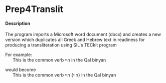# Prep4Translit
#### Description

The program imports a Microsoft word document (docx) and creates a new version which duplicates all Greek and Hebrew text in readiness for producing a transliteration using SIL's TECkit program

For example:    
&nbsp;&nbsp;&nbsp;&nbsp;&nbsp;&nbsp;This is the common verb היי in the Qal binyan
   
would become    
&nbsp;&nbsp;&nbsp;&nbsp;&nbsp;&nbsp;This is the common verb היי} היי} in the Qal binyan
   
